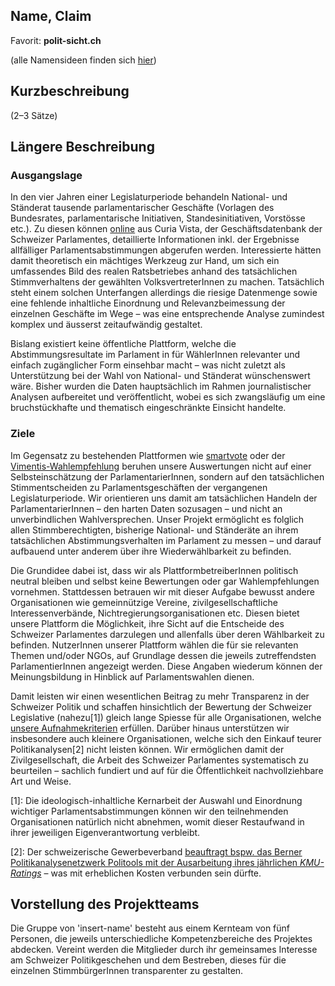 ## Name, Claim

Favorit: **polit-sicht.ch**

(alle Namensideen finden sich [hier](https://github.com/blank-tree/op-konzept/wiki/Ideen-Projektnamen-und--domain))

## Kurzbeschreibung

(2–3 Sätze)

## Längere Beschreibung

### Ausgangslage

In den vier Jahren einer Legislaturperiode behandeln National- und Ständerat tausende parlamentarischer Geschäfte (Vorlagen des Bundesrates, parlamentarische Initiativen, Standesinitiativen, Vorstösse etc.). Zu diesen können [online](https://www.parlament.ch/de/ratsbetrieb/curia-vista) aus Curia Vista, der Geschäftsdatenbank der Schweizer Parlamentes, detaillierte Informationen inkl. der Ergebnisse allfälliger Parlamentsabstimmungen abgerufen werden. Interessierte hätten damit theoretisch ein mächtiges Werkzeug zur Hand, um sich ein umfassendes Bild des realen Ratsbetriebes anhand des tatsächlichen Stimmverhaltens der gewählten VolksvertreterInnen zu machen. Tatsächlich steht einem solchen Unterfangen allerdings die riesige Datenmenge sowie eine fehlende inhaltliche Einordnung und Relevanzbeimessung der einzelnen Geschäfte im Wege – was eine entsprechende Analyse zumindest komplex und äusserst zeitaufwändig gestaltet.

Bislang existiert keine öffentliche Plattform, welche die Abstimmungsresultate im Parlament in für WählerInnen relevanter und einfach zugänglicher Form einsehbar macht – was nicht zuletzt als Unterstützung bei der Wahl von National- und Ständerat wünschenswert wäre. Bisher wurden die Daten hauptsächlich im Rahmen journalistischer Analysen aufbereitet und veröffentlicht, wobei es sich zwangsläufig um eine bruchstückhafte und thematisch eingeschränkte Einsicht handelte. 

### Ziele

Im Gegensatz zu bestehenden Plattformen wie [smartvote](https://smartvote.ch/) oder der [Vimentis-Wahlempfehlung](https://www.vimentis.ch/wahlen) beruhen unsere Auswertungen nicht auf einer Selbsteinschätzung der ParlamentarierInnen, sondern auf den tatsächlichen Stimmentscheiden zu Parlamentsgeschäften der vergangenen Legislaturperiode. Wir orientieren uns damit am tatsächlichen Handeln der ParlamentarierInnen – den harten Daten sozusagen – und nicht an unverbindlichen Wahlversprechen. Unser Projekt ermöglicht es folglich allen Stimmberechtigten, bisherige National- und Ständeräte an ihrem tatsächlichen Abstimmungsverhalten im Parlament zu messen – und darauf aufbauend unter anderem über ihre Wiederwählbarkeit zu befinden.

Die Grundidee dabei ist, dass wir als PlattformbetreiberInnen politisch neutral bleiben und selbst keine Bewertungen oder gar Wahlempfehlungen vornehmen. Stattdessen betrauen wir mit dieser Aufgabe bewusst andere Organisationen wie gemeinnützige Vereine, zivilgesellschaftliche Interessenverbände, Nichtregierungsorganisationen etc. Diesen bietet unsere Plattform die Möglichkeit, ihre Sicht auf die Entscheide des Schweizer Parlamentes darzulegen und allenfalls über deren Wählbarkeit zu befinden. NutzerInnen unserer Plattform wählen die für sie relevanten Themen und/oder NGOs, auf Grundlage dessen die jeweils zutreffendsten ParlamentierInnen angezeigt werden. Diese Angaben wiederum können der Meinungsbildung in Hinblick auf Parlamentswahlen dienen.

Damit leisten wir einen wesentlichen Beitrag zu mehr Transparenz in der Schweizer Politik und schaffen hinsichtlich der Bewertung der Schweizer Legislative (nahezu[1]) gleich lange Spiesse für alle Organisationen, welche [unsere Aufnahmekriterien](https://github.com/blank-tree/op-konzept/wiki/Aufnahmekriterien-f%C3%BCr-Organisationen) erfüllen. Darüber hinaus unterstützen wir insbesondere auch kleinere Organisationen, welche sich den Einkauf teurer Politikanalysen[2] nicht leisten können. Wir ermöglichen damit der Zivilgesellschaft, die Arbeit des Schweizer Parlamentes systematisch zu beurteilen – sachlich fundiert und auf für die Öffentlichkeit nachvollziehbare Art und Weise.


[1]: Die ideologisch-inhaltliche Kernarbeit der Auswahl und Einordnung wichtiger Parlamentsabstimmungen können wir den teilnehmenden Organisationen natürlich nicht abnehmen, womit dieser Restaufwand in ihrer jeweiligen Eigenverantwortung verbleibt.

[2]: Der schweizerische Gewerbeverband [beauftragt bspw. das Berner Politikanalysenetzwerk Politools mit der Ausarbeitung ihres jährlichen _KMU-Ratings_](https://github.com/blank-tree/op-konzept/wiki/Vergleichbare-Projekte) – was mit erheblichen Kosten verbunden sein dürfte.


## Vorstellung des Projektteams

Die Gruppe von 'insert-name' besteht aus einem Kernteam von fünf Personen, die jeweils unterschiedliche Kompetenzbereiche des Projektes abdecken. Vereint werden die Mitglieder durch ihr gemeinsames Interesse am Schweizer Politikgeschehen und dem Bestreben, dieses für die einzelnen StimmbürgerInnen transparenter zu gestalten.
